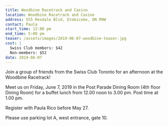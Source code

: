 ```yaml
---
title: Woodbine Racetrack and Casino
location: Woodbine Racetrack and Casino
address: 555 Rexdale Blvd, Etobicoke, ON M9W
contact: Paula
start_time: 12:00 pm
end_time: 5:00 pm
teaser: /assets/images/2019-06-07-woodbine-teaser.jpg
cost: |
  Swiss Club members: $42
  Non-members: $52
date: 2019-06-07
---
```


Join a group of friends from the Swiss Club Toronto for an afternoon at the
Woodbine Racetrack!

Meet us on Friday, June 7, 2019 in the Post Parade Dining Room (4th floor
Dining Room) for a buffet lunch from 12.00 noon to 3.00 pm. Post time at 1.00
pm.

Register with Paula Rico before May 27.

Please use parking lot A, west entrance, gate 10.

